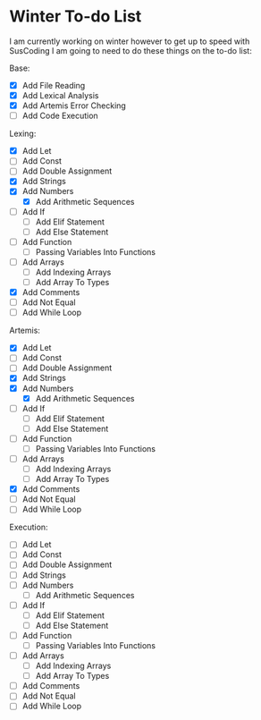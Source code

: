 # Winter To-do List

I am currently working on winter however to get up to speed with SusCoding I am going to need to do these things on the to-do list:

Base:
- [x] Add File Reading
- [x] Add Lexical Analysis
- [x] Add Artemis Error Checking
- [ ] Add Code Execution

Lexing:
- [x] Add Let
- [ ] Add Const
- [ ] Add Double Assignment
- [x] Add Strings
- [x] Add Numbers
    - [x] Add Arithmetic Sequences
- [ ] Add If
    - [ ] Add Elif Statement
    - [ ] Add Else Statement
- [ ] Add Function
    - [ ] Passing Variables Into Functions
- [ ] Add Arrays
    - [ ] Add Indexing Arrays
    - [ ] Add Array To Types
- [x] Add Comments
- [ ] Add Not Equal
- [ ] Add While Loop

Artemis:
- [x] Add Let
- [ ] Add Const
- [ ] Add Double Assignment
- [x] Add Strings
- [x] Add Numbers
    - [x] Add Arithmetic Sequences
- [ ] Add If
    - [ ] Add Elif Statement
    - [ ] Add Else Statement
- [ ] Add Function
    - [ ] Passing Variables Into Functions
- [ ] Add Arrays
    - [ ] Add Indexing Arrays
    - [ ] Add Array To Types
- [x] Add Comments
- [ ] Add Not Equal
- [ ] Add While Loop

Execution:
- [ ] Add Let
- [ ] Add Const
- [ ] Add Double Assignment
- [ ] Add Strings
- [ ] Add Numbers
    - [ ] Add Arithmetic Sequences
- [ ] Add If
    - [ ] Add Elif Statement
    - [ ] Add Else Statement
- [ ] Add Function
    - [ ] Passing Variables Into Functions
- [ ] Add Arrays
    - [ ] Add Indexing Arrays
    - [ ] Add Array To Types
- [ ] Add Comments
- [ ] Add Not Equal
- [ ] Add While Loop
